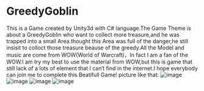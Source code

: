 # GreedyGoblin
This is a Game created by Unity3d with  C# language.The Game Theme is about a GreedyGoblin who want to collect more treasure,and he was trapped into a small Area.thought this Area was full of the danger,he still insisit to colloct those treasure beause of the greedy.All the Model  and music are come from WOW(World of Warcraft)，In fact I am a fan of  the WOW.I am try my best to use the material from WOW,but this is game that still lack of a lots of element that I can‘t find in the internet.I hope everybody can join me to complete this Beatifull Game! 
picture like that:
![image](https://github.com/Emerson92/GreedyGoblin/ShowThePiure/picture1.png)
![image](https://github.com/Emerson92/GreedyGoblin/ShowThePicture/picture2.png)
![image](https://github.com/Emerson92/GreedyGoblin/ShowThePicture/picture3.png)
![image](https://github.com/Emerson92/GreedyGoblin/ShowThePicture/picture4.png)